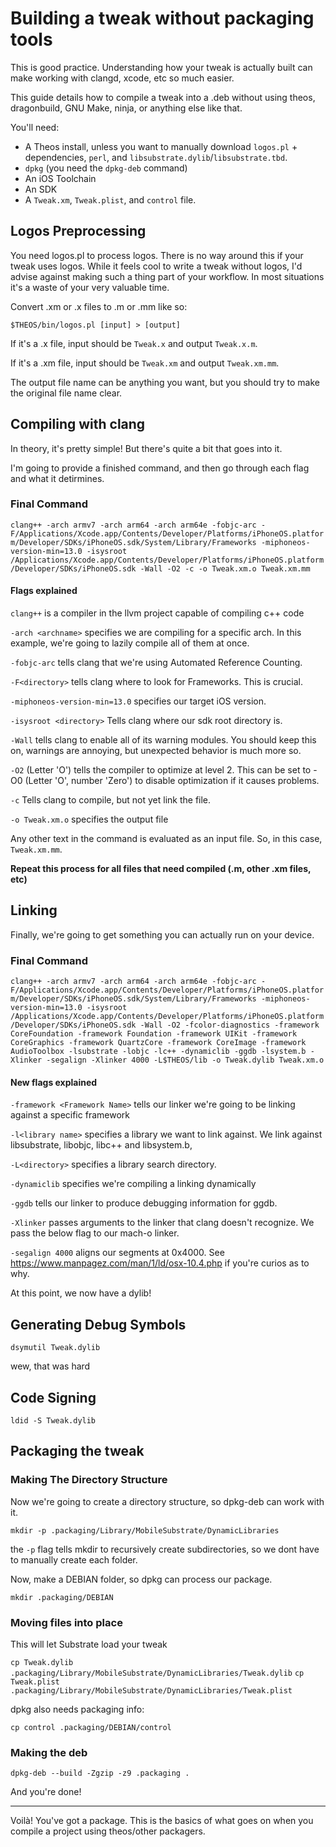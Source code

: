 # Building a tweak without packaging tools

This is good practice. Understanding how your tweak is actually built can make working with clangd, xcode, etc so much easier. 

This guide details how to compile a tweak into a .deb without using theos, dragonbuild, GNU Make, ninja, or anything else like that.

You'll need: 
* A Theos install, unless you want to manually download `logos.pl` + dependencies, `perl`, and `libsubstrate.dylib`/`libsubstrate.tbd`.
* `dpkg` (you need the `dpkg-deb` command)
* An iOS Toolchain
* An SDK
* A `Tweak.xm`, `Tweak.plist`, and `control` file.

## Logos Preprocessing

You need logos.pl to process logos. There is no way around this if your tweak uses logos. While it feels cool to write a tweak without logos, I'd advise against making such a thing part of your workflow. In most situations it's a waste of your very valuable time. 

Convert .xm or .x files to .m or .mm like so:

`$THEOS/bin/logos.pl [input] > [output]`

If it's a .x file, input should be `Tweak.x` and output `Tweak.x.m`.

If it's a .xm file, input should be `Tweak.xm` and output `Tweak.xm.mm`. 

The output file name can be anything you want, but you should try to make the original file name clear. 

## Compiling with clang

In theory, it's pretty simple! But there's quite a bit that goes into it. 

I'm going to provide a finished command, and then go through each flag and what it detirmines.

### Final Command

`clang++ -arch armv7 -arch arm64 -arch arm64e -fobjc-arc -F/Applications/Xcode.app/Contents/Developer/Platforms/iPhoneOS.platform/Developer/SDKs/iPhoneOS.sdk/System/Library/Frameworks -miphoneos-version-min=13.0 -isysroot /Applications/Xcode.app/Contents/Developer/Platforms/iPhoneOS.platform/Developer/SDKs/iPhoneOS.sdk -Wall -O2 -c -o Tweak.xm.o Tweak.xm.mm `

#### Flags explained

`clang++` is a compiler in the llvm project capable of compiling c++ code

`-arch <archname>` specifies we are compiling for a specific arch. In this example, we're going to lazily compile all of them at once. 

`-fobjc-arc` tells clang that we're using Automated Reference Counting. 

`-F<directory>` tells clang where to look for Frameworks. This is crucial. 

`-miphoneos-version-min=13.0` specifies our target iOS version.

`-isysroot <directory>` Tells clang where our sdk root directory is. 

`-Wall` tells clang to enable all of its warning modules. You should keep this on, warnings are annoying, but unexpected behavior is much more so. 

`-O2` (Letter 'O') tells the compiler to optimize at level 2. This can be set to -O0 (Letter 'O', number 'Zero') to disable optimization if it causes problems.

`-c` Tells clang to compile, but not yet link the file. 

`-o Tweak.xm.o` specifies the output file

Any other text in the command is evaluated as an input file. So, in this case, `Tweak.xm.mm`. 

**Repeat this process for all files that need compiled (.m, other .xm files, etc)**

## Linking

Finally, we're going to get something you can actually run on your device. 

### Final Command

`clang++ -arch armv7 -arch arm64 -arch arm64e -fobjc-arc -F/Applications/Xcode.app/Contents/Developer/Platforms/iPhoneOS.platform/Developer/SDKs/iPhoneOS.sdk/System/Library/Frameworks -miphoneos-version-min=13.0 -isysroot /Applications/Xcode.app/Contents/Developer/Platforms/iPhoneOS.platform/Developer/SDKs/iPhoneOS.sdk -Wall -O2 -fcolor-diagnostics -framework CoreFoundation -framework Foundation -framework UIKit -framework CoreGraphics -framework QuartzCore -framework CoreImage -framework AudioToolbox -lsubstrate -lobjc -lc++ -dynamiclib -ggdb -lsystem.b -Xlinker -segalign -Xlinker 4000 -L$THEOS/lib -o Tweak.dylib Tweak.xm.o`

#### New flags explained 

`-framework <Framework Name>` tells our linker we're going to be linking against a specific framework

`-l<library name>` specifies a library we want to link against. We link against libsubstrate, libobjc, libc++ and libsystem.b, 

`-L<directory>` specifies a library search directory.

`-dynamiclib` specifies we're compiling a linking dynamically 

`-ggdb` tells our linker to produce debugging information for ggdb.

`-Xlinker` passes arguments to the linker that clang doesn't recognize. We pass the below flag to our mach-o linker.

`-segalign 4000` aligns our segments at 0x4000. See https://www.manpagez.com/man/1/ld/osx-10.4.php if you're curios as to why. 

At this point, we now have a dylib!

## Generating Debug Symbols

`dsymutil Tweak.dylib`

wew, that was hard

## Code Signing

`ldid -S Tweak.dylib`

## Packaging the tweak

### Making The Directory Structure

Now we're going to create a directory structure, so dpkg-deb can work with it. 

`mkdir -p .packaging/Library/MobileSubstrate/DynamicLibraries`

the `-p` flag tells mkdir to recursively create subdirectories, so we dont have to manually create each folder.

Now, make a DEBIAN folder, so dpkg can process our package.

`mkdir .packaging/DEBIAN`

### Moving files into place

This will let Substrate load your tweak

`cp Tweak.dylib .packaging/Library/MobileSubstrate/DynamicLibraries/Tweak.dylib`
`cp Tweak.plist .packaging/Library/MobileSubstrate/DynamicLibraries/Tweak.plist`

dpkg also needs packaging info:

`cp control .packaging/DEBIAN/control`

### Making the deb

`dpkg-deb --build -Zgzip -z9 .packaging .`

And you're done!

---

Voilà! You've got a package. This is the basics of what goes on when you compile a project using theos/other packagers. 
